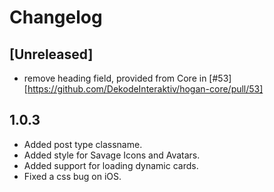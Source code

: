 # Changelog

## [Unreleased]
- remove heading field, provided from Core in [#53][https://github.com/DekodeInteraktiv/hogan-core/pull/53]

## 1.0.3
- Added post type classname.
- Added style for Savage Icons and Avatars.
- Added support for loading dynamic cards.
- Fixed a css bug on iOS.
